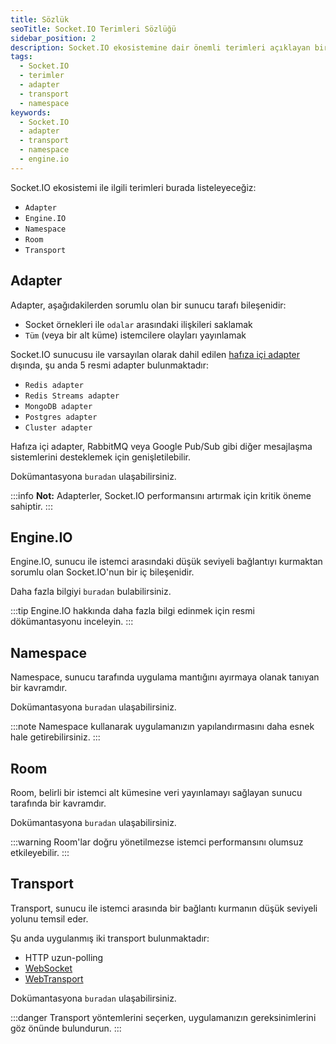 ```yaml
---
title: Sözlük
seoTitle: Socket.IO Terimleri Sözlüğü
sidebar_position: 2
description: Socket.IO ekosistemine dair önemli terimleri açıklayan bir sözlük. Her terim için detaylı bilgiye ulaşabilirsiniz.
tags: 
  - Socket.IO
  - terimler
  - adapter
  - transport
  - namespace
keywords: 
  - Socket.IO
  - adapter
  - transport
  - namespace
  - engine.io
---
```

Socket.IO ekosistemi ile ilgili terimleri burada listeleyeceğiz:

- `Adapter`
- `Engine.IO`
- `Namespace`
- `Room`
- `Transport`

## Adapter

Adapter, aşağıdakilerden sorumlu olan bir sunucu tarafı bileşenidir:

- Socket örnekleri ile `odalar` arasındaki ilişkileri saklamak
- `Tüm` (veya bir alt küme) istemcilere olayları yayınlamak

Socket.IO sunucusu ile varsayılan olarak dahil edilen [hafıza içi adapter](https://github.com/socketio/socket.io-adapter/) dışında, şu anda 5 resmi adapter bulunmaktadır:

- `Redis adapter`
- `Redis Streams adapter`
- `MongoDB adapter`
- `Postgres adapter`
- `Cluster adapter`

Hafıza içi adapter, RabbitMQ veya Google Pub/Sub gibi diğer mesajlaşma sistemlerini desteklemek için genişletilebilir.

Dokümantasyona `buradan` ulaşabilirsiniz.

:::info
**Not:** Adapterler, Socket.IO performansını artırmak için kritik öneme sahiptir.
:::

## Engine.IO

Engine.IO, sunucu ile istemci arasındaki düşük seviyeli bağlantıyı kurmaktan sorumlu olan Socket.IO'nun bir iç bileşenidir.

Daha fazla bilgiyi `buradan` bulabilirsiniz.

:::tip
Engine.IO hakkında daha fazla bilgi edinmek için resmi dökümantasyonu inceleyin.
:::

## Namespace

Namespace, sunucu tarafında uygulama mantığını ayırmaya olanak tanıyan bir kavramdır.

Dokümantasyona `buradan` ulaşabilirsiniz.

:::note
Namespace kullanarak uygulamanızın yapılandırmasını daha esnek hale getirebilirsiniz.
:::

## Room

Room, belirli bir istemci alt kümesine veri yayınlamayı sağlayan sunucu tarafında bir kavramdır.

Dokümantasyona `buradan` ulaşabilirsiniz.

:::warning
Room'lar doğru yönetilmezse istemci performansını olumsuz etkileyebilir.
:::

## Transport

Transport, sunucu ile istemci arasında bir bağlantı kurmanın düşük seviyeli yolunu temsil eder.

Şu anda uygulanmış iki transport bulunmaktadır:

- HTTP uzun-polling
- [WebSocket](https://developer.mozilla.org/en-US/docs/Web/API/WebSockets_API)
- [WebTransport](https://developer.mozilla.org/en-US/docs/Web/API/WebTransport_API)

Dokümantasyona `buradan` ulaşabilirsiniz.

:::danger
Transport yöntemlerini seçerken, uygulamanızın gereksinimlerini göz önünde bulundurun.
:::